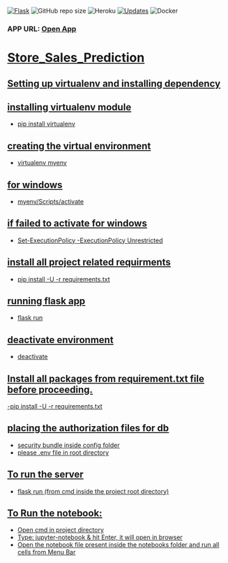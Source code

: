 [![Flask](https://github.com/mgarg123/Store_Sales_Prediction/actions/workflows/flask.yml/badge.svg)](https://github.com/mgarg123/Store_Sales_Prediction/actions/workflows/flask.yml)
![GitHub repo size](https://img.shields.io/github/repo-size/mgarg123/Store_Sales_Prediction)
![Heroku](https://heroku-badge.herokuapp.com/?app=sales-pred-app&root=health)
[![Updates](https://pyup.io/repos/github/mgarg123/Store_Sales_Prediction/shield.svg)](https://pyup.io/repos/github/mgarg123/Store_Sales_Prediction/)
![Docker](https://img.shields.io/badge/docker-%230db7ed.svg?style=for-the-badge&logo=docker&logoColor=white)
<br/>

### APP URL: <u><a href="https://sales-pred-app.herokuapp.com">Open App</a><u>

# Store_Sales_Prediction

## Setting up virtualenv and installing dependency

## installing virtualenv module
- pip install virtualenv 

## creating the virtual environment 
- virtualenv myenv

## for windows 
- myenv/Scripts/activate

## if failed to activate for windows
- Set-ExecutionPolicy -ExecutionPolicy Unrestricted

## install all project related requirments
- pip install -U -r requirements.txt

## running flask app
- flask run 

## deactivate environment
- deactivate
## Install all packages from requirement.txt file before proceeding.
   -pip install -U -r requirements.txt

## placing the authorization files for db 
- security bundle inside config folder 
- please .env file in root directory 

## To run the server
   - flask run (from cmd inside the project root directory)


## To Run the notebook:
   - Open cmd in project directory
   - Type: jupyter-notebook & hit Enter, it will open in browser
   - Open the notebook file present inside the notebooks folder and run all cells from Menu Bar
